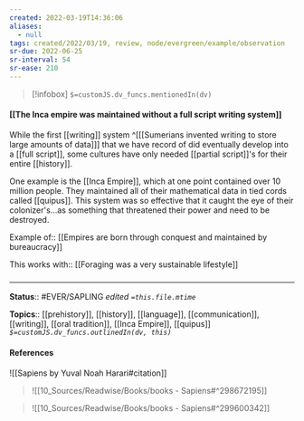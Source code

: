 ```yaml
---
created: 2022-03-19T14:36:06 
aliases:
  - null
tags: created/2022/03/19, review, node/evergreen/example/observation
sr-due: 2022-06-25
sr-interval: 54
sr-ease: 210
---
```

> [!infobox]
`$=customJS.dv_funcs.mentionedIn(dv)`

#### [[The Inca empire was maintained without a full script writing system]] 

While the first [[writing]] system
^[[[Sumerians invented writing to store large amounts of data]]]
that we have record of
did eventually develop into a [[full script]],
some cultures have only needed [[partial script]]'s for their entire [[history]].

One example is the [[Inca Empire]], which at one point contained over 10 million people. They maintained all of their mathematical data in tied cords called [[quipus]]. This system was so effective that it caught the eye of their colonizer's...as something that threatened their power and need to be destroyed.

Example of:: [[Empires are born through conquest and maintained by bureaucracy]]

This 
works with:: [[Foraging was a very sustainable lifestyle]]

### <hr class="footnote"/>

**Status**:: #EVER/SAPLING
*edited `=this.file.mtime`*

**Topics**:: [[prehistory]], [[history]], [[language]], [[communication]], [[writing]], [[oral tradition]], [[Inca Empire]], [[quipus]]
*`$=customJS.dv_funcs.outlinedIn(dv, this)`*

#### References

![[Sapiens by Yuval Noah Harari#citation]]

> ![[10_Sources/Readwise/Books/books - Sapiens#^298672195]]

> ![[10_Sources/Readwise/Books/books - Sapiens#^299600342]]
